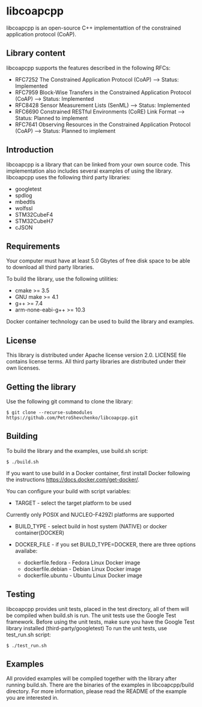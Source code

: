 # libcoapcpp

libcoapcpp is an open-source C++ implementattion of the constrained application protocol (CoAP).

## Library content

libcoapcpp supports the features described in the following RFCs:
* RFC7252 The Constrained Application Protocol (CoAP) 							--> Status: Implemented
* RFC7959 Block-Wise Transfers in the Constrained Application Protocol (CoAP) 	--> Status: Implemented
* RFC8428 Sensor Measurement Lists (SenML) 										--> Status: Implemented
* RFC6690 Constrained RESTful Environments (CoRE) Link Format 					--> Status: Planned to implement
* RFC7641 Observing Resources in the Constrained Application Protocol (CoAP) 	--> Status: Planned to implement 

## Introduction
libcoapcpp is a library that can be linked from your own source code.
This implementation also includes several examples of using the library.
libcoapcpp uses the following third party libraries:
* googletest
* spdlog
* mbedtls
* wolfssl
* STM32CubeF4
* STM32CubeH7
* cJSON

## Requirements
Your computer must have at least 5.0 Gbytes of free disk space to be able to download all third party libraries. 

To build the library, use the following utilities:
* cmake >= 3.5
* GNU make >= 4.1
* g++ >= 7.4
* arm-none-eabi-g++ >= 10.3

Docker container technology can be used to build the library and examples.

## License
This library is distributed under Apache license version 2.0.
LICENSE file contains license terms.
All third party libraries are distributed under their own licenses.

## Getting the library
Use the following git command to clone the library:

`$ git clone --recurse-submodules https://github.com/PetroShevchenko/libcoapcpp.git` 

## Building
To build the library and the examples, use build.sh script:

`$ ./build.sh`

If you want to use build in a Docker container, first install Docker
following the instructions https://docs.docker.com/get-docker/. 

You can configure your build with script variables:
* TARGET - select the target platform to be used

Currently only POSIX and NUCLEO-F429ZI platforms are supported
* BUILD_TYPE - select build in host system (NATIVE) or docker container(DOCKER)
* DOCKER_FILE - if you set BUILD_TYPE=DOCKER, there are three options availabe:

	- dockerfile.fedora - Fedora Linux Docker image
	- dockerfile.debian - Debian Linux Docker image
	- dockerfile.ubuntu - Ubuntu Linux Docker image

## Testing
libcoapcpp provides unit tests, placed in the test directory, all of them will be compiled when build.sh is run.
The unit tests use the Google Test framework. 
Before using the unit tests, make sure you have the Google Test library installed (third-party/googletest)
To run the unit tests, use test_run.sh script:

`$ ./test_run.sh`   

## Examples
All provided examples will be compiled together with the library after running build.sh.
There are the binaries of the examples in libcoapcpp/build directory.
For more information, please read the README of the example you are interested in.